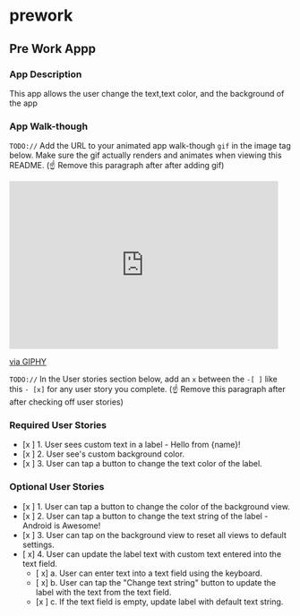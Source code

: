 # prework
## Pre Work Appp

### App Description
This app allows the user change the text,text color, and the background of the app

### App Walk-though
`TODO://` Add the URL to your animated app walk-though `gif` in the image tag below. Make sure the gif actually renders and animates when viewing this README. (☝️ Remove this paragraph after after adding gif)

<iframe src="https://giphy.com/embed/9rx8uKxgT2zknnmzy0" width="480" height="300" frameBorder="0" class="giphy-embed" allowFullScreen></iframe><p><a href="https://giphy.com/gifs/9rx8uKxgT2zknnmzy0">via GIPHY</a></p>

`TODO://` In the User stories section below, add an `x` between the `-[ ]` like this `- [x]` for any user story you complete. (☝️ Remove this paragraph after after checking off user stories)

### Required User Stories
- [x ] 1. User sees custom text in a label - Hello from {name}!
- [x ] 2. User see's custom background color.
- [x ] 3. User can tap a button to change the text color of the label.

### Optional User Stories
- [x ] 1. User can tap a button to change the color of the background view.  
- [x ] 2. User can tap a button to change the text string of the label - Android is Awesome!  
- [x ] 3. User can tap on the background view to reset all views to default settings.  
- [ x] 4. User can update the label text with custom text entered into the text field.  
   - [ x] a. User can enter text into a text field using the keyboard.  
   - [ x] b. User can tap the "Change text string" button to update the label with the text from the text field.  
   - [x ] c. If the text field is empty, update label with default text string.  
